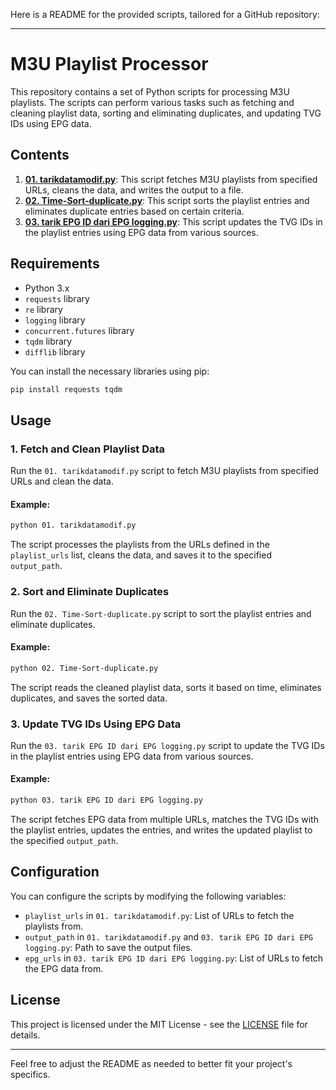 Here is a README for the provided scripts, tailored for a GitHub repository:

---

# M3U Playlist Processor

This repository contains a set of Python scripts for processing M3U playlists. The scripts can perform various tasks such as fetching and cleaning playlist data, sorting and eliminating duplicates, and updating TVG IDs using EPG data. 

## Contents

1. **[01. tarikdatamodif.py](01.%20tarikdatamodif.py)**: This script fetches M3U playlists from specified URLs, cleans the data, and writes the output to a file.
2. **[02. Time-Sort-duplicate.py](02.%20Time-Sort-duplicate.py)**: This script sorts the playlist entries and eliminates duplicate entries based on certain criteria.
3. **[03. tarik EPG ID dari EPG logging.py](03.%20tarik%20EPG%20ID%20dari%20EPG%20logging.py)**: This script updates the TVG IDs in the playlist entries using EPG data from various sources.

## Requirements

- Python 3.x
- `requests` library
- `re` library
- `logging` library
- `concurrent.futures` library
- `tqdm` library
- `difflib` library

You can install the necessary libraries using pip:
```bash
pip install requests tqdm
```

## Usage

### 1. Fetch and Clean Playlist Data

Run the `01. tarikdatamodif.py` script to fetch M3U playlists from specified URLs and clean the data. 

#### Example:
```bash
python 01. tarikdatamodif.py
```

The script processes the playlists from the URLs defined in the `playlist_urls` list, cleans the data, and saves it to the specified `output_path`.

### 2. Sort and Eliminate Duplicates

Run the `02. Time-Sort-duplicate.py` script to sort the playlist entries and eliminate duplicates.

#### Example:
```bash
python 02. Time-Sort-duplicate.py
```

The script reads the cleaned playlist data, sorts it based on time, eliminates duplicates, and saves the sorted data.

### 3. Update TVG IDs Using EPG Data

Run the `03. tarik EPG ID dari EPG logging.py` script to update the TVG IDs in the playlist entries using EPG data from various sources.

#### Example:
```bash
python 03. tarik EPG ID dari EPG logging.py
```

The script fetches EPG data from multiple URLs, matches the TVG IDs with the playlist entries, updates the entries, and writes the updated playlist to the specified `output_path`.

## Configuration

You can configure the scripts by modifying the following variables:

- `playlist_urls` in `01. tarikdatamodif.py`: List of URLs to fetch the playlists from.
- `output_path` in `01. tarikdatamodif.py` and `03. tarik EPG ID dari EPG logging.py`: Path to save the output files.
- `epg_urls` in `03. tarik EPG ID dari EPG logging.py`: List of URLs to fetch the EPG data from.

## License

This project is licensed under the MIT License - see the [LICENSE](LICENSE) file for details.

---

Feel free to adjust the README as needed to better fit your project's specifics.
